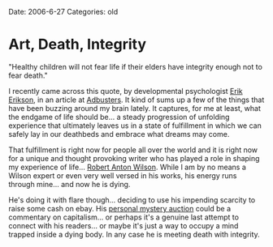 Date: 2006-6-27
Categories: old

# Art, Death, Integrity

"Healthy children will not fear life if their elders have integrity enough not to fear death."

I recently came across this quote, by developmental psychologist <a href="http://en.wikipedia.org/wiki/Erik_H._Erikson">Erik Erikson</a>, in an article at <a href="http://adbusters.org/the_magazine/60/The_Art_of_Dying.html">Adbusters</a>.  It kind of sums up a few of the things that have been buzzing around my brain lately.  It captures, for me at least, what the endgame of life should be... a steady progression of unfolding experience that ultimately leaves us in a state of fulfillment in which we can safely lay in our deathbeds and embrace what dreams may come.

That fulfillment is right now for people all over the world and it is right now for a unique and thought provoking writer who has played a role in shaping my experience of life... <a href="http://www.rawilson.com">Robert Anton Wilson</a>.  While I am by no means a Wilson expert or even very well versed in his works, his energy runs through mine... and now he is dying.

He's doing it with flare though... deciding to use his impending scarcity to raise some cash on ebay.  His <a href="http://cgi.ebay.com/ws/eBayISAPI.dll?ViewItem&amp;item=270000805511%20--">personal mystery auction</a> could be a commentary on capitalism... or perhaps it's a genuine last attempt to connect with his readers... or maybe it's just a way to occupy a mind trapped inside a dying body.  In any case he is meeting death with integrity.
